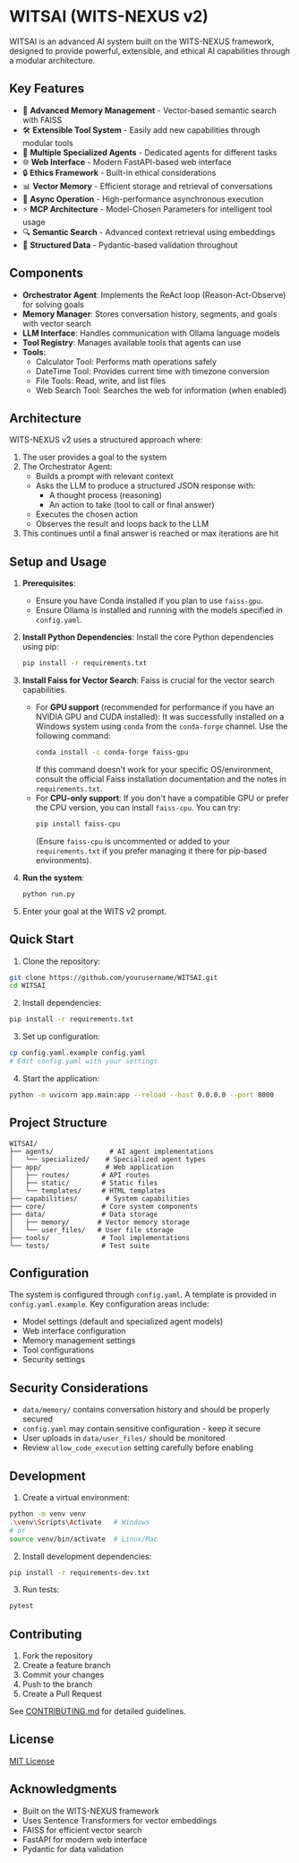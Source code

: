 # WITSAI (WITS-NEXUS v2)

WITSAI is an advanced AI system built on the WITS-NEXUS framework, designed to provide powerful, extensible, and ethical AI capabilities through a modular architecture.

## Key Features

- 🧠 **Advanced Memory Management** - Vector-based semantic search with FAISS
- 🛠️ **Extensible Tool System** - Easily add new capabilities through modular tools
- 🤖 **Multiple Specialized Agents** - Dedicated agents for different tasks
- 🌐 **Web Interface** - Modern FastAPI-based web interface
- 🔒 **Ethics Framework** - Built-in ethical considerations
- 📊 **Vector Memory** - Efficient storage and retrieval of conversations
- 🔄 **Async Operation** - High-performance asynchronous execution
- ⚡ **MCP Architecture** - Model-Chosen Parameters for intelligent tool usage
- 🔍 **Semantic Search** - Advanced context retrieval using embeddings
- 📝 **Structured Data** - Pydantic-based validation throughout

## Components

- **Orchestrator Agent**: Implements the ReAct loop (Reason-Act-Observe) for solving goals
- **Memory Manager**: Stores conversation history, segments, and goals with vector search
- **LLM Interface**: Handles communication with Ollama language models
- **Tool Registry**: Manages available tools that agents can use
- **Tools**:
  - Calculator Tool: Performs math operations safely
  - DateTime Tool: Provides current time with timezone conversion
  - File Tools: Read, write, and list files
  - Web Search Tool: Searches the web for information (when enabled)

## Architecture

WITS-NEXUS v2 uses a structured approach where:

1. The user provides a goal to the system
2. The Orchestrator Agent:
   - Builds a prompt with relevant context
   - Asks the LLM to produce a structured JSON response with:
     - A thought process (reasoning)
     - An action to take (tool to call or final answer)
   - Executes the chosen action
   - Observes the result and loops back to the LLM
3. This continues until a final answer is reached or max iterations are hit

## Setup and Usage

1.  **Prerequisites**:
    * Ensure you have Conda installed if you plan to use `faiss-gpu`.
    * Ensure Ollama is installed and running with the models specified in `config.yaml`.

2.  **Install Python Dependencies**:
    Install the core Python dependencies using pip:
    ```bash
    pip install -r requirements.txt
    ```

3.  **Install Faiss for Vector Search**:
    Faiss is crucial for the vector search capabilities.
    * For **GPU support** (recommended for performance if you have an NVIDIA GPU and CUDA installed):
        It was successfully installed on a Windows system using `conda` from the `conda-forge` channel. Use the following command:
        ```bash
        conda install -c conda-forge faiss-gpu
        ```
        If this command doesn't work for your specific OS/environment, consult the official Faiss installation documentation and the notes in `requirements.txt`.
    * For **CPU-only support**:
        If you don't have a compatible GPU or prefer the CPU version, you can install `faiss-cpu`. You can try:
        ```bash
        pip install faiss-cpu
        ```
        (Ensure `faiss-cpu` is uncommented or added to your `requirements.txt` if you prefer managing it there for pip-based environments).

4.  **Run the system**:
    ```bash
    python run.py
    ```

5.  Enter your goal at the WITS v2 prompt.

## Quick Start

1. Clone the repository:
```bash
git clone https://github.com/yourusername/WITSAI.git
cd WITSAI
```

2. Install dependencies:
```bash
pip install -r requirements.txt
```

3. Set up configuration:
```bash
cp config.yaml.example config.yaml
# Edit config.yaml with your settings
```

4. Start the application:
```bash
python -m uvicorn app.main:app --reload --host 0.0.0.0 --port 8000
```

## Project Structure

```
WITSAI/
├── agents/              # AI agent implementations
│   └── specialized/    # Specialized agent types
├── app/                # Web application
│   ├── routes/        # API routes
│   ├── static/        # Static files
│   └── templates/     # HTML templates
├── capabilities/       # System capabilities
├── core/              # Core system components
├── data/              # Data storage
│   ├── memory/       # Vector memory storage
│   └── user_files/   # User file storage
├── tools/             # Tool implementations
└── tests/             # Test suite
```

## Configuration

The system is configured through `config.yaml`. A template is provided in `config.yaml.example`. Key configuration areas include:

- Model settings (default and specialized agent models)
- Web interface configuration
- Memory management settings
- Tool configurations
- Security settings

## Security Considerations

- `data/memory/` contains conversation history and should be properly secured
- `config.yaml` may contain sensitive configuration - keep it secure
- User uploads in `data/user_files/` should be monitored
- Review `allow_code_execution` setting carefully before enabling

## Development

1. Create a virtual environment:
```bash
python -m venv venv
.\venv\Scripts\Activate   # Windows
# or
source venv/bin/activate  # Linux/Mac
```

2. Install development dependencies:
```bash
pip install -r requirements-dev.txt
```

3. Run tests:
```bash
pytest
```

## Contributing

1. Fork the repository
2. Create a feature branch
3. Commit your changes
4. Push to the branch
5. Create a Pull Request

See [CONTRIBUTING.md](CONTRIBUTING.md) for detailed guidelines.

## License

[MIT License](LICENSE)

## Acknowledgments

- Built on the WITS-NEXUS framework
- Uses Sentence Transformers for vector embeddings
- FAISS for efficient vector search
- FastAPI for modern web interface
- Pydantic for data validation